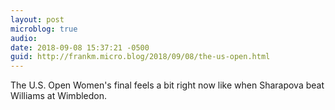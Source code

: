 ```yaml
---
layout: post
microblog: true
audio: 
date: 2018-09-08 15:37:21 -0500
guid: http://frankm.micro.blog/2018/09/08/the-us-open.html
---
```

The U.S. Open Women's final feels a bit right now like when Sharapova beat Williams at Wimbledon. 
